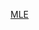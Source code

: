 <a href="https://machinelearningmastery.com/what-is-maximum-likelihood-estimation-in-machine-learning/">MLE</a>
